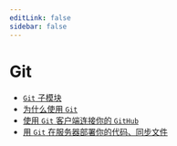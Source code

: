 ```yaml
---
editLink: false
sidebar: false
---
```

# Git

- [`Git` 子模块](Git子模块.md)
- [为什么使用 `Git`](why-git.md)
- [使用 `Git` 客户端连接你的 `GitHub`](使用Git客户端连接你的GitHub.md)
- [用 `Git` 在服务器部署你的代码、同步文件](用Git在服务器部署你的代码、同步文件.md)

